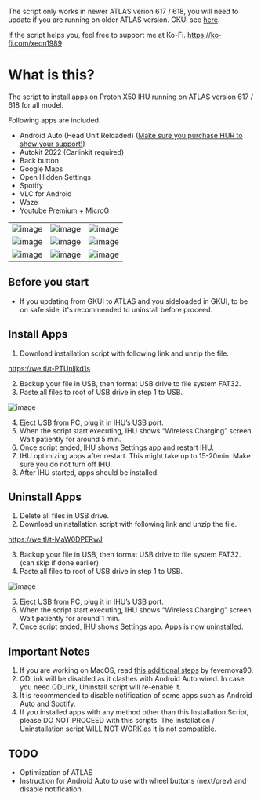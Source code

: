 The script only works in newer ATLAS verion 617 / 618, you will need to update if you are running on older ATLAS version. GKUI see [here](https://github.com/xeon1989/Proton-X50-APK-Installer-GKUI).

If the script helps you, feel free to support me at Ko-Fi. https://ko-fi.com/xeon1989

# What is this?

The script to install apps on Proton X50 IHU running on ATLAS version 617 / 618 for all model.

Following apps are included.

-	Android Auto (Head Unit Reloaded) ([Make sure you purchase HUR to show your support!](https://www.b3itlabs.com/prod.php?id=1))
-	Autokit 2022 (Carlinkit required)
-	Back button
-	Google Maps
-	Open Hidden Settings  
-	Spotify
-	VLC for Android
-	Waze
-	Youtube Premium + MicroG

|  |  |  |
| :------: | :------: | :------: |
| ![image](https://user-images.githubusercontent.com/17538895/218326292-b72d3841-f7c3-4295-83b9-865408cc607a.png) | ![image](https://user-images.githubusercontent.com/17538895/218326308-1be8bc9d-ca98-4576-a5e9-106017b4e8b1.png) | ![image](https://user-images.githubusercontent.com/17538895/218326316-45a299ac-ad9e-436a-90df-93d85fdb2449.png) |
| ![image](https://user-images.githubusercontent.com/17538895/218326449-0580d6c7-3a98-437d-9980-97e274c4e449.png) | ![image](https://user-images.githubusercontent.com/17538895/218326454-d9c33978-267c-454d-a15e-a1deb5468311.png) | ![image](https://user-images.githubusercontent.com/17538895/218326463-5e182ceb-91c1-4408-b438-6c5525decc9c.png) |
| ![image](https://user-images.githubusercontent.com/17538895/218326482-b29cbf4f-8e1b-406a-aca5-ad3add5380e3.png) | ![image](https://user-images.githubusercontent.com/17538895/218326490-bfe4528c-2785-4f91-ae0a-28bd946f81b8.png) | ![image](https://user-images.githubusercontent.com/17538895/218326496-bfb7f8fa-bf9a-4fd2-a0b1-e09ba039585b.png) |


## Before you start
- If you updating from GKUI to ATLAS and you sideloaded in GKUI, to be on safe side, it's recommended to uninstall before proceed.


## Install Apps
1.	Download installation script with following link and unzip the file.


https://we.tl/t-PTUnljkd1s


2.	Backup your file in USB, then format USB drive to file system FAT32.
3.	Paste all files to root of USB drive in step 1 to USB.

![image](https://user-images.githubusercontent.com/17538895/218324330-7ab4f1ad-6b5f-4bd5-b807-13af0861069b.png)

4.	Eject USB from PC, plug it in IHU’s USB port. 
5.	When the script start executing, IHU shows “Wireless Charging” screen. Wait patiently for around 5 min. 
6.	Once script ended, IHU shows Settings app and restart IHU.
7.	IHU optimizing apps after restart. This might take up to 15-20min. Make sure you do not turn off IHU.  
8.	After IHU started, apps should be installed.


## Uninstall Apps
1.	Delete all files in USB drive. 
2.	Download uninstallation script with following link and unzip the file.


https://we.tl/t-MaW0DPERwJ



3.	Backup your file in USB, then format USB drive to file system FAT32. (can skip if done earlier)
4.	Paste all files to root of USB drive in step 1 to USB.

![image](https://user-images.githubusercontent.com/17538895/218324348-5969656e-2330-40fb-a38b-ea5d5092a2c3.png)


5.	Eject USB from PC, plug it in IHU’s USB port. 
6.	When the script start executing, IHU shows “Wireless Charging” screen. Wait patiently for around 1 min. 
7.	Once script ended, IHU shows Settings app. Apps is now uninstalled. 

## Important Notes
1. If you are working on MacOS, read [this additional steps](https://github.com/xeon1989/Proton-X50-APK-Installer-ATLAS/issues/5) by fevernova90.
1. QDLink will be disabled as it clashes with Android Auto wired. In case you need QDLink, Uninstall script will re-enable it. 
2. It is recommended to disable notification of some apps such as Android Auto and Spotify. 
3. If you installed apps with any method other than this Installation Script, please DO NOT PROCEED with this scripts. The Installation / Uninstallation script WILL NOT WORK as it is not compatible.

## TODO
- Optimization of ATLAS
- Instruction for Android Auto to use with wheel buttons (next/prev) and disable notification.

